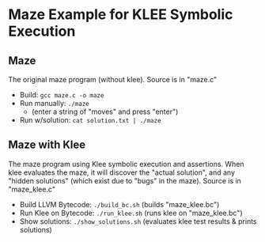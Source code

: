 # Maze Example for KLEE Symbolic Execution

## Maze

The original maze program (without klee).  Source is in "maze.c"

- Build: `gcc maze.c -o maze`
- Run manually: `./maze`
  - (enter a string of "moves" and press "enter")
- Run w/solution: `cat solution.txt | ./maze`

## Maze with Klee

The maze program using Klee symbolic execution and assertions.  When klee evaluates the maze, it will discover the "actual solution", and any "hidden solutions" (which exist due to "bugs" in the maze).  Source is in "maze_klee.c"

- Build LLVM Bytecode: `./build_bc.sh` (builds "maze_klee.bc")
- Run Klee on Bytecode: `./run_klee.sh` (runs klee on "maze_klee.bc")
- Show solutions: `./show_solutions.sh` (evaluates klee test results & prints solutions)
